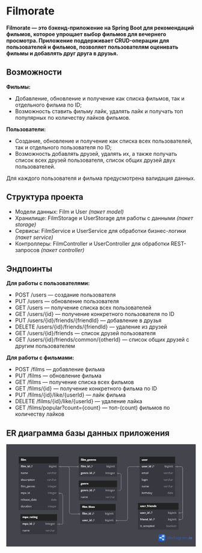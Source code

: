 # Filmorate
**Filmorate — это бэкенд-приложение на Spring Boot для рекомендаций фильмов, которое упрощает выбор фильмов для вечернего просмотра. Приложение поддерживает CRUD-операции для пользователей и фильмов, позволяет пользователям оценивать фильмы и добавлять друг друга в друзья.**

## Возможности
**Фильмы:**
- Добавление, обновление и получение как списка фильмов, так и отдельного фильма по ID;
- Возможность ставить фильму лайк, удалять лайк и получать топ популярных по количеству лайков фильмов.

**Пользователи:**
- Создание, обновление и получение как списка всех пользователей, так и отдельного пользователя по ID;
- Возможность добавлять друзей, удалять их, а также получать список всех друзей пользователя, список общих друзей двух пользователей.

Для каждого пользователя и фильма предусмотрена валидация данных.

## Структура проекта
- Модели данных: Film и User _(пакет model)_
- Хранилище: FilmStorage и UserStorage для работы с данными _(пакет storage)_
- Сервисы: FilmService и UserService для обработки бизнес-логики _(пакет service)_
- Контроллеры: FilmController и UserController для обработки REST-запросов _(пакет controller)_

## Эндпоинты
**Для работы с пользователями:**
- POST /users — создание пользователя
- PUT /users — обновление пользователя
- GET /users — получение списка всех пользователей
- GET /users/{id} — получение конкретного пользователя по ID
- PUT /users/{id}/friends/{friendId} — добавление в друзья
- DELETE /users/{id}/friends/{friendId} — удаление из друзей
- GET /users/{id}/friends — список друзей пользователя
- GET /users/{id}/friends/common/{otherId} — список общих друзей с другим пользователем

**Для работы с фильмами:**
- POST /films — добавление фильма
- PUT /films — обновление фильма
- GET /films — получение списка всех фильмов
- GET /films/{id} — получение конкретного фильма по ID
- PUT /films/{id}/like/{userId} — лайк фильма
- DELETE /films/{id}/like/{userId} — удаление лайка
- GET /films/popular?count={count} — топ-(count) фильмов по количеству лайков

## ER диаграмма базы данных приложения
![filmorate ER diagram](https://github.com/ihiwblby/java-filmorate/blob/main/filmorate%20ER-diagram.png)
